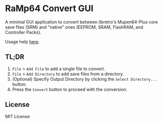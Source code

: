 # RaMp64 Convert GUI

A minimal GUI application to convert between libretro's Mupen64-Plus core save files (SRM) and "native" ones (EEPROM, SRAM, FlashRAM, and Controller Packs).

Usage help [here](https://github.com/drehren/ramp64-convert-gui/wiki/Help).

## TL;DR

1. `File` > `Add File` to add a single file to convert.
2. `File` > `Add Directory` to add save files from a directory.
3. (Optional) Specify Output Directory by clicking the `Select Directory...` button.
4. Press the `Convert` button to proceed with the conversion.


## License

MIT License

